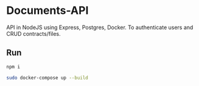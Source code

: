 # Documents-API

API in NodeJS using Express, Postgres, Docker. To authenticate users and CRUD contracts/files.

## Run

```bash
npm i
```

```bash
sudo docker-compose up --build
```
